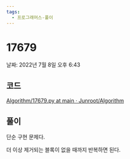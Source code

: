 ```yaml
---
tags:
  - 프로그래머스-풀이
---
```

# 17679

날짜: 2022년 7월 8일 오후 6:43

## 코드

[Algorithm/17679.py at main · Junroot/Algorithm](https://github.com/Junroot/Algorithm/blob/main/programmers/17679.py)

## 풀이

단순 구현 문제다.

더 이상 제거되는 블록이 없을 때까지 반복하면 된다.